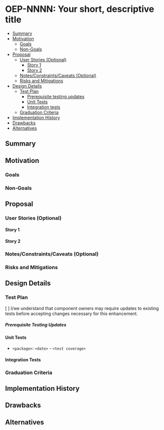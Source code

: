 # OEP-NNNN: Your short, descriptive title

<!--
This is the title of your OEP. Keep it short, simple, and descriptive. A good
title can help communicate what the OEP is and should be considered as part of
any review.
-->

<!--
A table of contents helps readers quickly navigate the OEP and highlights
additional information provided beyond the standard template.

Ensure the TOC is wrapped with
  <code>&lt;!-- toc --&rt;&lt;!-- /toc --&rt;</code>
tags, and generate it using `hack/update-toc.sh`.
-->

<!-- toc -->
- [Summary](#summary)
- [Motivation](#motivation)
  - [Goals](#goals)
  - [Non-Goals](#non-goals)
- [Proposal](#proposal)
  - [User Stories (Optional)](#user-stories-optional)
    - [Story 1](#story-1)
    - [Story 2](#story-2)
  - [Notes/Constraints/Caveats (Optional)](#notesconstraintscaveats-optional)
  - [Risks and Mitigations](#risks-and-mitigations)
- [Design Details](#design-details)
  - [Test Plan](#test-plan)
    - [Prerequisite testing updates](#prerequisite-testing-updates)
    - [Unit Tests](#unit-tests)
    - [Integration tests](#integration-tests)
  - [Graduation Criteria](#graduation-criteria)
- [Implementation History](#implementation-history)
- [Drawbacks](#drawbacks)
- [Alternatives](#alternatives)
<!-- /toc -->

## Summary

<!--
This section is crucial for producing high-quality, user-focused
documentation such as release notes or a development roadmap. Collect this
information before implementation begins to ensure implementers can focus
fully on development rather than documentation. OEP editors and SIG Docs
should help ensure that the tone and content of the `Summary` section serves
a wide audience effectively.

A good summary should be at least a paragraph in length and clearly articulate
the proposal's purpose and impact.

Both in this section and throughout the document, follow the guidelines of the
[documentation style guide]. Wrap lines to a reasonable length to facilitate
review and minimize diff churn on updates.

[documentation style guide]: https://github.com/kubernetes/community/blob/master/contributors/guide/style-guide.md
-->

## Motivation

<!--
This section explicitly outlines the motivation, goals, and non-goals of
this OEP. Clearly describe why the change is important and its benefits to users.
The motivation section may include links to [experience reports] to demonstrate
broader community interest in this OEP.

[experience reports]: https://go.dev/wiki/ExperienceReports
-->

### Goals

<!--
List the specific goals of the OEP. What is it trying to achieve? How will we
know that this has succeeded?
-->

### Non-Goals

<!--
What is out of scope for this OEP? Listing non-goals helps to focus discussion
and make progress.
-->

## Proposal

<!--
This is where we get down to the specifics of what the proposal actually is.
This should have enough detail that reviewers can understand exactly what
you're proposing, but should not include things like API designs or
implementation. What is the desired outcome and how do we measure success?
The "Design Details" section below is for the real
nitty-gritty.
-->

### User Stories (Optional)

<!--
Detail specific use cases that will be enabled by this OEP implementation.
Provide sufficient detail to help readers understand the practical impact
and functionality without getting overly technical.
-->

#### Story 1

#### Story 2

### Notes/Constraints/Caveats (Optional)

<!--
What are the caveats to the proposal?
What are important details that weren't covered above?
Provide as much detail as necessary here.
This section is ideal for discussing core concepts and their relationships.
-->

### Risks and Mitigations

<!--
What are the risks of this proposal, and how do we mitigate them? Consider:

1. Security implications and review process
2. Impact on the broader Kubernetes ecosystem
3. Performance considerations
4. Compatibility concerns
5. Operational complexity

Include review requirements for both security and UX, specifying who will
conduct these reviews.

Consider seeking input from contributors outside the immediate SIG or subproject.
-->

## Design Details

<!--
This section should provide comprehensive information about your implementation
approach. Include:

1. API specifications (when applicable)
2. Component interactions
3. Design rationale
4. Implementation considerations

If there's any ambiguity about the implementation approach, address it here
with clear explanations and examples.
-->

### Test Plan

<!--
**Note:** *Required when targeting a release.*

Ensure comprehensive test coverage to maintain quality. Follow the
[Kubernetes testing guidelines][testing-guidelines] when developing this plan.

[testing-guidelines]: https://git.k8s.io/community/contributors/devel/sig-testing/testing.md
-->

[ ] I/we understand that component owners may require updates to
existing tests before accepting changes necessary for this enhancement.

##### Prerequisite Testing Updates

<!--
Based on review feedback, outline additional tests needed to ensure
this enhancement's solid foundation prior to implementation.
-->

#### Unit Tests

<!--
All new code should strive for complete unit test coverage. If full coverage
is not feasible, provide a clear explanation of the limitations and why
they are acceptable.

For modified core packages, document current test coverage:
- <package>: <date> - <current coverage %> - <explanation if needed>
-->

- `<package>`: `<date>` - `<test coverage>`

#### Integration Tests

<!--
Specify integration tests that will verify the enhancement's functionality
within the broader system. Include:

1. Test scenarios
2. Integration points to be tested
3. Expected behaviors
4. Error conditions to validate

After implementation, document the actual test names and locations here.
-->

### Graduation Criteria

<!--
Define clear, measurable criteria for considering this feature implemented
and stable. For complex features, consider including:

1. Maturity levels (alpha, beta, stable)
2. Feature gate progression
3. Performance requirements
4. Scalability thresholds
5. Deprecation timeline

Reference relevant policies:
- [Maturity levels][maturity-levels]
- [Feature gate][feature gate] lifecycle
- [Deprecation policy][deprecation-policy]

[feature gate]: https://git.k8s.io/community/contributors/devel/sig-architecture/feature-gates.md
[maturity-levels]: https://git.k8s.io/community/contributors/devel/sig-architecture/api_changes.md#alpha-beta-and-stable-versions
[deprecation-policy]: https://kubernetes.io/docs/reference/using-api/deprecation-policy/
-->

## Implementation History

<!--
Document key milestones in the OEP's lifecycle, including:

- Summary and Motivation sections merged (SIG acceptance)
- Proposal section merged (design agreement)
- Implementation start date
- Graduation to general availability
- Deprecation or replacement (if applicable)

Include dates and relevant PR links where possible.
-->

## Drawbacks

<!--
Analyze potential drawbacks of implementing this OEP. Consider:

1. Implementation complexity
2. Operational overhead
3. Learning curve for users
4. Maintenance burden
5. Impact on existing workflows
-->

## Alternatives

<!--
Document alternative approaches considered and why they were not selected.
Include sufficient detail about each alternative to demonstrate:

1. Your thorough exploration of options
2. The trade-offs involved in the decision
3. Why the chosen approach is superior for this use case
-->
